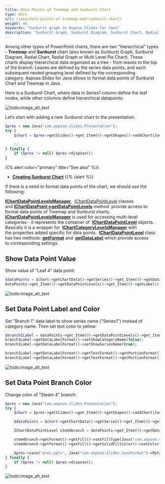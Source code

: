 ```yaml
---
title: Data Points of Treemap and Sunburst Chart
type: docs
url: /java/data-points-of-treemap-and-sunburst-chart/
weight: 40
keywords: "Sunburst graph in Aspose.Slides for Java"
description: "Sunburst Graph, Sunburst Diagram, Sunburst Chart, Radial Chart, Radial Graph or Multi Level Pie Chart with Aspose.Slides for Java."
---
```


Among other types of PowerPoint charts, there are two "hierarchical" types - **Treemap** and **Sunburst** chart (also known as Sunburst Graph, Sunburst Diagram, Radial Chart, Radial Graph or Multi Level Pie Chart). These charts display hierarchical data organized as a tree - from leaves to the top of the branch. Leaves are defined by the series data points, and each subsequent nested grouping level defined by the corresponding category. Aspose.Slides for Java allows to format data points of Sunburst Chart and Treemap in Java.

Here is a Sunburst Chart, where data in Series1 column define the leaf nodes, while other columns define hierarchical datapoints:

![todo:image_alt_text](https://lh6.googleusercontent.com/TSSU5O7SLOi5NZD9JaubhgGU1QU5tYKc23RQX_cal3tlz5TpOvsgUFLV_rHvruwN06ft1XYgsLhbeEDXzVqdAybPIbpfGy-lwoQf_ydxDwcjAeZHWfw61c4koXezAAlEeCA7x6BZ)

Let’s start with adding a new Sunburst chart to the presentation:

```php
$pres = new Java("com.aspose.slides.Presentation");
try {
    $chart = $pres->getSlides()->get_Item(0)->getShapes()->addChart(Java("com.aspose.slides.ChartType")->Sunburst, 100, 100, 450, 400);

    // ...
} finally {
    if ($pres != null) $pres->dispose();
}
```

{{% alert color="primary" title="See also" %}} 
- [**Creating Sunburst Chart**](/slides/java/adding-charts/#addingcharts-creatingsunburstchart)
{{% /alert %}}


If there is a need to format data points of the chart, we should use the following:

[**IChartDataPointLevelsManager**](https://apireference.aspose.com/slides/java/com.aspose.slides/IChartDataPointLevelsManager), 
[IChartDataPointLevel](https://apireference.aspose.com/slides/java/com.aspose.slides/IChartDataPointLevel) classes 
and [**IChartDataPoint->getDataPointLevels**](https://apireference.aspose.com/slides/java/com.aspose.slides/IChartDataPoint#getDataPointLevels--) method 
provide access to format data points of Treemap and Sunburst charts. 
[**IChartDataPointLevelsManager**](https://apireference.aspose.com/slides/java/com.aspose.slides/IChartDataPointLevelsManager) 
is used for accessing multi-level categories - it represents the container of 
[**IChartDataPointLevel**](https://apireference.aspose.com/slides/java/com.aspose.slides/IChartDataPointLevel) objects. 
Basically it is a wrapper for 
[**IChartCategoryLevelsManager**](https://apireference.aspose.com/slides/java/com.aspose.slides/IChartCategoryLevelsManager) with 
the properties added specific for data points. 
[**IChartDataPointLevel**](https://apireference.aspose.com/slides/java/com.aspose.slides/IChartDataPointLevel) class has 
two methods: [**getFormat**](https://apireference.aspose.com/slides/java/com.aspose.slides/IChartDataPointLevel#getFormat--) and 
[**getDataLabel**](https://apireference.aspose.com/slides/java/com.aspose.slides/IChartDataPointLevel#getLabel--) which 
provide access to corresponding settings.
## **Show Data Point Value**
Show value of "Leaf 4" data point:

```php
$dataPoints = $chart->getChartData()->getSeries()->get_Item(0)->getDataPoints();
dataPoints->get_Item(3)->getDataPointLevels()->get_Item(0)->getLabel()->getDataLabelFormat()->setShowValue(true);
```

![todo:image_alt_text](https://lh6.googleusercontent.com/bKHMf5Bj37ZkMwUE1OfXjw7_CRmDhafhQOUuVWDmitwbtdkwD68ibWluY6Q1HQz_z2Q-BR_SBrBPZ_gID5bGH0PUqI5w37S22RT-ZZal6k7qIDstKntYi5QXS8z-SgpnsI78WGiu)

## **Set Data Point Label and Color**
Set "Branch 1" data label to show series name ("Series1") instead of category name. Then set text color to yellow:

```php
$branch1Label = dataPoints->get_Item(0)->getDataPointLevels()->get_Item(0)->getLabel();
branch1Label->getDataLabelFormat()->setShowCategoryName(false);
branch1Label->getDataLabelFormat()->setShowSeriesName(true);

branch1Label->getDataLabelFormat()->getTextFormat()->getPortionFormat()->getFillFormat()->setFillType(Java("com.aspose.slides.FillType")->Solid);
branch1Label->getDataLabelFormat()->getTextFormat()->getPortionFormat()->getFillFormat()->getSolidFillColor()->setColor(Java("java.awt.Color")->YELLOW);
```

![todo:image_alt_text](https://lh6.googleusercontent.com/I9g0kewJnxkhUVlfSWRN39Ng-wzjWyRwF3yTbOD9HhLTLBt_sMJiEfDe7vOfqRNx89o9AVZsYTW3Vv_TIuj4EgM4_UEEi7zQ3jdvaO8FoG2JcsOqNRgbiE5HQZNz8xx_q9qdj8JQ)

## **Set Data Point Branch Color**
Change color of "Steam 4" branch:

```php
$pres = new Java("com.aspose.slides.Presentation");
try {
    $chart = $pres->getSlides()->get_Item(0)->getShapes()->addChart(Java("com.aspose.slides.ChartType")->Sunburst, 100, 100, 450, 400);

    $dataPoints = $chart->getChartData()->getSeries()->get_Item(0)->getDataPoints();

    IChartDataPointLevel stem4branch = dataPoints->get_Item(9)->getDataPointLevels()->get_Item(1);

    stem4branch->getFormat()->getFill()->setFillType(Java("com.aspose.slides.FillType")->Solid);
    stem4branch->getFormat()->getFill()->getSolidFillColor()->setColor(Java("java.awt.Color")->RED);

    $pres->save("pres.pptx", Java("com.aspose.slides.SaveFormat")->Pptx);
} finally {
    if ($pres != null) $pres->dispose();
}
```

![todo:image_alt_text](https://lh5.googleusercontent.com/Zll4cpQ5tTDdgwmJ4yuupolfGaANR8SWWTU3XaJav_ZVXVstV1pI1z1OFH-gov6FxPoDz1cxmMyrgjsdYGS24PlhaYa2daKzlNuL1a0xYcqEiyyO23AE6JMOLavWpvqA6SzOCA6_)




